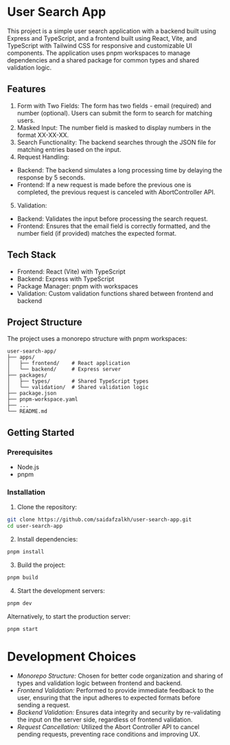 # User Search App

This project is a simple user search application with a backend built using Express and TypeScript, and a frontend built using React, Vite, and TypeScript with Tailwind CSS for responsive and customizable UI components. The application uses pnpm workspaces to manage dependencies and a shared package for common types and shared validation logic.

## Features

1. Form with Two Fields: The form has two fields - email (required) and number (optional). Users can submit the form to search for matching users.
2. Masked Input: The number field is masked to display numbers in the format XX-XX-XX.
3. Search Functionality: The backend searches through the JSON file for matching entries based on the input.
4. Request Handling:
  - Backend: The backend simulates a long processing time by delaying the response by 5 seconds.
  - Frontend: If a new request is made before the previous one is completed, the previous request is canceled with AbortController API.
5. Validation:
  - Backend: Validates the input before processing the search request.
  - Frontend: Ensures that the email field is correctly formatted, and the number field (if provided) matches the expected format.

## Tech Stack

- Frontend: React (Vite) with TypeScript
- Backend: Express with TypeScript
- Package Manager: pnpm with workspaces
- Validation: Custom validation functions shared between frontend and backend

## Project Structure

The project uses a monorepo structure with pnpm workspaces:
```plaintext
user-search-app/
├── apps/
│   ├── frontend/    # React application
│   └── backend/     # Express server
├── packages/
│   ├── types/       # Shared TypeScript types
│   └── validation/  # Shared validation logic
├── package.json
├── pnpm-workspace.yaml
├── ...
└── README.md
```

## Getting Started

### Prerequisites

- Node.js
- pnpm

### Installation

1. Clone the repository:
```bash
git clone https://github.com/saidafzalkh/user-search-app.git
cd user-search-app
```
2. Install dependencies:
```bash
pnpm install
```
3. Build the project:
```bash
pnpm build
```
4. Start the development servers:
```bash
pnpm dev
```
Alternatively, to start the production server:
```bash
pnpm start
```

# Development Choices

- *Monorepo Structure:* Chosen for better code organization and sharing of types and validation logic between frontend and backend.
- *Frontend Validation:* Performed to provide immediate feedback to the user, ensuring that the input adheres to expected formats before sending a request.
- *Backend Validation:* Ensures data integrity and security by re-validating the input on the server side, regardless of frontend validation.
- *Request Cancellation:* Utilized the Abort Controller API to cancel pending requests, preventing race conditions and improving UX.
